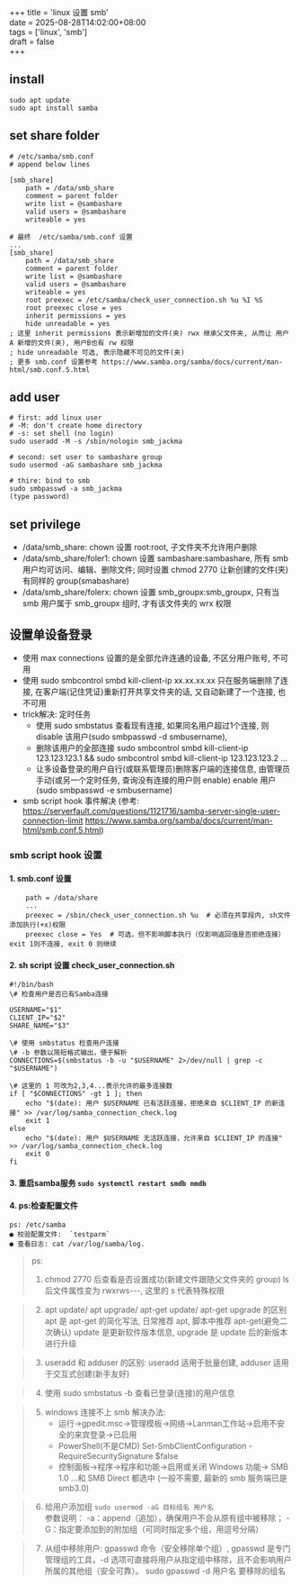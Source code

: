 +++
title = 'linux 设置 smb'  
date = 2025-08-28T14:02:00+08:00  
tags = ['linux', 'smb']  
draft = false  
+++


## install
```
sudo apt update
sudo apt install samba
```

## set share folder
```
# /etc/samba/smb.conf
# append below lines

[smb_share]
	path = /data/smb_share
	comment = parent folder
	write list = @sambashare
	valid users = @sambashare
	writeable = yes
```

```
# 最终  /etc/samba/smb.conf 设置
...
[smb_share]
	path = /data/smb_share
	comment = parent folder
	write list = @sambashare
	valid users = @sambashare
	writeable = yes
	root preexec = /etc/samba/check_user_connection.sh %u %I %S
	root preexec close = yes
	inherit permissions = yes
	hide unreadable = yes
; 这里 inherit permissions 表示新增加的文件(夹) rwx 继承父文件夹, 从而让 用户A 新增的文件(夹), 用户B也有 rw 权限
; hide unreadable 可选, 表示隐藏不可见的文件(夹)
; 更多 smb.conf 设置参考 https://www.samba.org/samba/docs/current/man-html/smb.conf.5.html
```


## add user
```
# first: add linux user
# -M: don't create home directory
# -s: set shell (no login)
sudo useradd -M -s /sbin/nologin smb_jackma

# second: set user to sambashare group
sudo usermod -aG sambashare smb_jackma

# thire: bind to smb
sudo smbpasswd -a smb_jackma
(type password)
```

## set privilege
- /data/smb_share: chown 设置 root:root, 子文件夹不允许用户删除
- /data/smb_share/foler1: chown 设置 sambashare:sambashare, 所有 smb 用户均可访问、编辑、删除文件; 同时设置 chmod 2770 让新创建的文件(夹)有同样的 group(smabashare)
- /data/smb_share/folerx: chown 设置 smb_groupx:smb_groupx, 只有当 smb 用户属于 smb_groupx 组时, 才有该文件夹的 wrx 权限

## 设置单设备登录
- 使用 max connections 设置的是全部允许连通的设备, 不区分用户账号, 不可用
- 使用 sudo smbcontrol smbd kill-client-ip xx.xx.xx.xx 只在服务端删除了连接, 在客户端(记住凭证)重新打开共享文件夹的话, 又自动新建了一个连接, 也不可用
- trick解决: 定时任务
    - 使用 sudo smbstatus 查看现有连接, 如果同名用户超过1个连接, 则 disable 该用户(sudo smbpasswd -d smbusername),
    - 删除该用户的全部连接 sudo smbcontrol smbd kill-client-ip 123.123.123.1 && sudo smbcontrol smbd kill-client-ip 123.123.123.2 ...
    - 让多设备登录的用户自行(或联系管理员)删除客户端的连接信息, 由管理员手动(或另一个定时任务, 查询没有连接的用户则 enable) enable 用户(sudo smbpasswd -e smbusername)
- smb script hook 事件解决 (参考: https://serverfault.com/questions/1121716/samba-server-single-user-connection-limit
https://www.samba.org/samba/docs/current/man-html/smb.conf.5.html)

### smb script hook 设置
#### 1. smb.conf 设置
```[myshare]  # 具体共享名称
    path = /data/share
    ...
    preexec = /sbin/check_user_connection.sh %u  # 必须在共享段内, sh文件添加执行(+x)权限
    preexec close = Yes  # 可选，但不影响脚本执行（仅影响返回值是否拒绝连接）exit 1则不连接, exit 0 则继续
```
#### 2. sh script 设置 check_user_connection.sh
```
#!/bin/bash
\# 检查用户是否已有Samba连接

USERNAME="$1"
CLIENT_IP="$2"
SHARE_NAME="$3"

\# 使用 smbstatus 检查用户连接
\# -b 参数以简短格式输出，便于解析
CONNECTIONS=$(smbstatus -b -u "$USERNAME" 2>/dev/null | grep -c "$USERNAME")

\# 这里的 1 可改为2,3,4...表示允许的最多连接数
if [ "$CONNECTIONS" -gt 1 ]; then
    echo "$(date): 用户 $USERNAME 已有活跃连接，拒绝来自 $CLIENT_IP 的新连接" >> /var/log/samba_connection_check.log
    exit 1
else
    echo "$(date): 用户 $USERNAME 无活跃连接，允许来自 $CLIENT_IP 的连接" >> /var/log/samba_connection_check.log
    exit 0
fi
```
#### 3. 重启samba服务 `sudo systemctl restart smdb nmdb`
#### 4. ps:检查配置文件
```
ps: /etc/samba
● 校验配置文件:  `testparm`
● 查看日志: cat /var/log/samba/log.
```


> ps:
> 1. chmod 2770 后查看是否设置成功(新建文件跟随父文件夹的 group)
> ls 后文件属性变为 rwxrws---, 这里的 s 代表特殊权限

> 2. apt update/ apt upgrade/ apt-get update/ apt-get upgrade 的区别
> apt 是 apt-get 的简化写法, 日常推荐 apt, 脚本中推荐 apt-get(避免二次确认)
> update 是更新软件版本信息, upgrade 是 update 后的新版本进行升级

> 3. useradd 和 adduser 的区别:
> useradd 适用于批量创建, adduser 适用于交互式创建(新手友好)

> 4. 使用 sudo smbstatus -b 查看已登录(连接)的用户信息

> 5. windows 连接不上 smb 解决办法:  
>    - 运行->gpedit.msc->管理模板->网络->Lanman工作站->启用不安全的来宾登录->已启用
>    - PowerShell(不是CMD) Set-SmbClientConfiguration -RequireSecuritySignature $false
>    - 控制面板->程序->程序和功能->启用或关闭 Windows 功能-> SMB 1.0 ...和 SMB Direct 都选中  (一般不需要, 最新的 smb 服务端已是 smb3.0)

> 6. 给用户添加组 `sudo usermod -aG 目标组名 用户名`  
> 参数说明：
>    -a：append（追加），确保用户不会从原有组中被移除；
>    -G：指定要添加到的附加组（可同时指定多个组，用逗号分隔）

> 7. 从组中移除用户: gpasswd 命令（安全移除单个组）, gpasswd 是专门管理组的工具，-d 选项可直接将用户从指定组中移除，且不会影响用户所属的其他组（安全可靠）。
>    sudo gpasswd -d 用户名 要移除的组名
